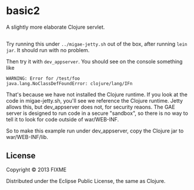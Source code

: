 # basic2

A slightly more elaborate Clojure servlet.

##

Try running this under `../migae-jetty.sh` out of the box, after running `lein jar`.  It should run with no problem.

Then try it with `dev_appserver`.  You should see on the console something like 
```
WARNING: Error for /test/foo
java.lang.NoClassDefFoundError: clojure/lang/IFn
```

That's because we have not installed the Clojure runtime.  If you look
at the code in migae-jetty.sh, you'll see we reference the Clojure
runtime.  Jetty allows this, but dev_appserver does not, for security
reaons.  The GAE server is designed to run code in a secure "sandbox",
so there is no way to tell it to look for code outside of war/WEB-INF.

So to make this example run under dev_appserver, copy the Clojure jar
to war/WEB-INF/lib.

## License

Copyright © 2013 FIXME

Distributed under the Eclipse Public License, the same as Clojure.
